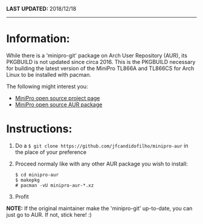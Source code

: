 **LAST UPDATED:** 	2018/12/18

---

# Information:

While there is a 'minipro-git' package on Arch User Repository (AUR), its PKGBUILD is not updated since circa 2016. This is the PKGBUILD necessary for building the latest version of the MiniPro TL866A and TL866CS for Arch Linux to be installed with pacman.

The following might interest you:

* [MiniPro open source project page](https://gitlab.com/DavidGriffith/minipro)
* [MiniPro open source AUR package](https://aur.archlinux.org/packages/minipro-git)

# Instructions:

1. Do a `$ git clone https://github.com/jfcandidofilho/minipro-aur` in the place of your preference

2. Proceed normaly like with any other AUR package you wish to install:

	```shell
	$ cd minipro-aur
	$ makepkg
	# pacman -vU minipro-aur-*.xz
	```

3. Profit


**NOTE:** If the original maintainer make the 'minipro-git' up-to-date, you can just go to AUR. If not, stick here! :)
